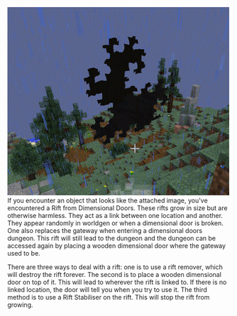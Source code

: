 ![Rift](rift.png)
If you encounter an object that looks like the attached image, you've encountered a Rift from Dimensional Doors. These rifts grow in size but are otherwise harmless. They act as a link between one location and another. They appear randomly in worldgen or when a dimensional door is broken. One also replaces the gateway when entering a dimensional doors dungeon. This rift will still lead to the dungeon and the dungeon can be accessed again by placing a wooden dimensional door where the gateway used to be.

There are three ways to deal with a rift: one is to use a rift remover, which will destroy the rift forever. The second is to place a wooden dimensional door on top of it. This will lead to wherever the rift is linked to. If there is no linked location, the door will tell you when you try to use it. The third method is to use a Rift Stabiliser on the rift. This will stop the rift from growing.